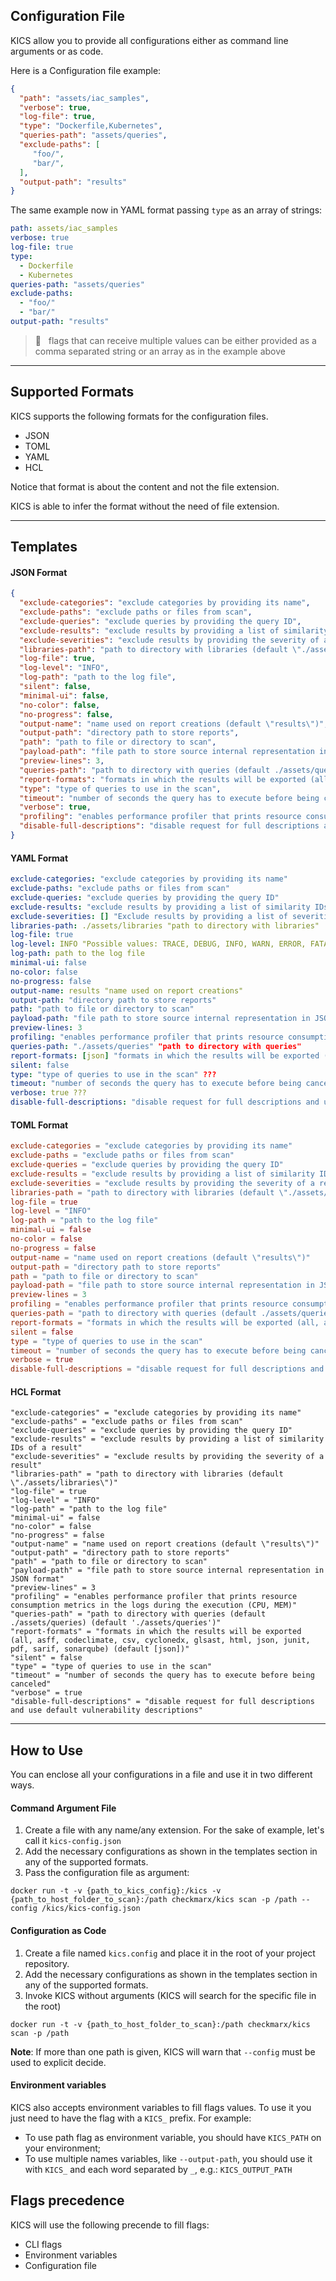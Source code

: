 ## Configuration File

KICS allow you to provide all configurations either as command line arguments or as code.

Here is a Configuration file example:

```JSON
{
  "path": "assets/iac_samples",
  "verbose": true,
  "log-file": true,
  "type": "Dockerfile,Kubernetes",
  "queries-path": "assets/queries",
  "exclude-paths": [
     "foo/",
     "bar/",
  ],
  "output-path": "results"
}
```

The same example now in YAML format passing `type` as an array of strings:

```YAML
path: assets/iac_samples
verbose: true
log-file: true
type:
  - Dockerfile
  - Kubernetes
queries-path: "assets/queries"
exclude-paths:
  - "foo/"
  - "bar/"
output-path: "results"
```

> 📝 &nbsp; flags that can receive multiple values can be either provided as a comma separated string or an array as in the example above

---

## Supported Formats

KICS supports the following formats for the configuration files.

-   JSON
-   TOML
-   YAML
-   HCL

Notice that format is about the content and not the file extension.

KICS is able to infer the format without the need of file extension.

---

## Templates

#### JSON Format

```JSON
{
  "exclude-categories": "exclude categories by providing its name",
  "exclude-paths": "exclude paths or files from scan",
  "exclude-queries": "exclude queries by providing the query ID",
  "exclude-results": "exclude results by providing a list of similarity IDs of a result",
  "exclude-severities": "exclude results by providing the severity of a result",
  "libraries-path": "path to directory with libraries (default \"./assets/libraries\")",
  "log-file": true,
  "log-level": "INFO",
  "log-path": "path to the log file",
  "silent": false,
  "minimal-ui": false,
  "no-color": false,
  "no-progress": false,
  "output-name": "name used on report creations (default \"results\")",
  "output-path": "directory path to store reports",
  "path": "path to file or directory to scan",
  "payload-path": "file path to store source internal representation in JSON format",
  "preview-lines": 3,
  "queries-path": "path to directory with queries (default ./assets/queries) (default './assets/queries')",
  "report-formats": "formats in which the results will be exported (all, asff, codeclimate, csv, cyclonedx, glsast, html, json, junit, pdf, sarif, sonarqube) (default [json])",
  "type": "type of queries to use in the scan",
  "timeout": "number of seconds the query has to execute before being canceled",
  "verbose": true,
  "profiling": "enables performance profiler that prints resource consumption metrics in the logs during the execution (CPU, MEM)",
  "disable-full-descriptions": "disable request for full descriptions and use default vulnerability descriptions"
}
```

#### YAML Format

```YAML
exclude-categories: "exclude categories by providing its name"
exclude-paths: "exclude paths or files from scan"
exclude-queries: "exclude queries by providing the query ID"
exclude-results: "exclude results by providing a list of similarity IDs of a result"
exclude-severities: [] "Exclude results by providing a list of severities you want to exclude. Possible values: high, medium, low, info, trace."
libraries-path: ./assets/libraries "path to directory with libraries"
log-file: true
log-level: INFO "Possible values: TRACE, DEBUG, INFO, WARN, ERROR, FATAL."
log-path: path to the log file
minimal-ui: false
no-color: false
no-progress: false
output-name: results "name used on report creations"
output-path: "directory path to store reports"
path: "path to file or directory to scan"
payload-path: "file path to store source internal representation in JSON format"
preview-lines: 3
profiling: "enables performance profiler that prints resource consumption metrics in the logs during the execution (CPU, MEM)"
queries-path: "./assets/queries" "path to directory with queries"
report-formats: [json] "formats in which the results will be exported (all, asff, codeclimate, csv, cyclonedx, glsast, html, json, junit, pdf, sarif, sonarqube)"
silent: false
type: "type of queries to use in the scan" ???
timeout: "number of seconds the query has to execute before being canceled"
verbose: true ???
disable-full-descriptions: "disable request for full descriptions and use default vulnerability descriptions"
```

#### TOML Format

```TOML
exclude-categories = "exclude categories by providing its name"
exclude-paths = "exclude paths or files from scan"
exclude-queries = "exclude queries by providing the query ID"
exclude-results = "exclude results by providing a list of similarity IDs of a result"
exclude-severities = "exclude results by providing the severity of a result"
libraries-path = "path to directory with libraries (default \"./assets/libraries\")"
log-file = true
log-level = "INFO"
log-path = "path to the log file"
minimal-ui = false
no-color = false
no-progress = false
output-name = "name used on report creations (default \"results\")"
output-path = "directory path to store reports"
path = "path to file or directory to scan"
payload-path = "file path to store source internal representation in JSON format"
preview-lines = 3
profiling = "enables performance profiler that prints resource consumption metrics in the logs during the execution (CPU, MEM)"
queries-path = "path to directory with queries (default ./assets/queries) (default './assets/queries')"
report-formats = "formats in which the results will be exported (all, asff, codeclimate, csv, cyclonedx, glsast, html, json, junit, pdf, sarif, sonarqube) (default [json])"
silent = false
type = "type of queries to use in the scan"
timeout = "number of seconds the query has to execute before being canceled"
verbose = true
disable-full-descriptions = "disable request for full descriptions and use default vulnerability descriptions"
```

#### HCL Format

```hcl
"exclude-categories" = "exclude categories by providing its name"
"exclude-paths" = "exclude paths or files from scan"
"exclude-queries" = "exclude queries by providing the query ID"
"exclude-results" = "exclude results by providing a list of similarity IDs of a result"
"exclude-severities" = "exclude results by providing the severity of a result"
"libraries-path" = "path to directory with libraries (default \"./assets/libraries\")"
"log-file" = true
"log-level" = "INFO"
"log-path" = "path to the log file"
"minimal-ui" = false
"no-color" = false
"no-progress" = false
"output-name" = "name used on report creations (default \"results\")"
"output-path" = "directory path to store reports"
"path" = "path to file or directory to scan"
"payload-path" = "file path to store source internal representation in JSON format"
"preview-lines" = 3
"profiling" = "enables performance profiler that prints resource consumption metrics in the logs during the execution (CPU, MEM)"
"queries-path" = "path to directory with queries (default ./assets/queries) (default './assets/queries')"
"report-formats" = "formats in which the results will be exported (all, asff, codeclimate, csv, cyclonedx, glsast, html, json, junit, pdf, sarif, sonarqube) (default [json])"
"silent" = false
"type" = "type of queries to use in the scan"
"timeout" = "number of seconds the query has to execute before being canceled"
"verbose" = true
"disable-full-descriptions" = "disable request for full descriptions and use default vulnerability descriptions"
```

---

## How to Use

You can enclose all your configurations in a file and use it in two different ways.

#### Command Argument File

1. Create a file with any name/any extension. For the sake of example, let's call it `kics-config.json`
2. Add the necessary configurations as shown in the templates section in any of the supported formats.
3. Pass the configuration file as argument:

```
docker run -t -v {​​​​path_to_kics_config}​​​​:/kics -v {path_to_host_folder_to_scan}:/path checkmarx/kics scan -p /path --config /kics/kics-config.json
```

#### Configuration as Code

1. Create a file named `kics.config` and place it in the root of your project repository.
2. Add the necessary configurations as shown in the templates section in any of the supported formats.
3. Invoke KICS without arguments (KICS will search for the specific file in the root)

```
docker run -t -v {path_to_host_folder_to_scan}:/path checkmarx/kics scan -p /path
```

**Note**: If more than one path is given, KICS will warn that `--config` must be used to explicit decide.

#### Environment variables

KICS also accepts environment variables to fill flags values. To use it you just need to have the flag with a `KICS_` prefix. For example:

-   To use path flag as environment variable, you should have `KICS_PATH` on your environment;
-   To use multiple names variables, like `--output-path`, you should use it with `KICS_` and each word separated by `_`, e.g.: `KICS_OUTPUT_PATH`

## Flags precedence

KICS will use the following precende to fill flags:

-   CLI flags
-   Environment variables
-   Configuration file
